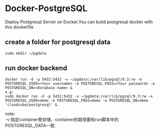 Docker-PostgreSQL
==========

Deploy Postgresql Server on Docker,You can build postgresql docker with this dockerfile  

## create a folder for postgresql data  
```
sudo mkdir ~/pgdata  
```
## run docker backend  
```
docker run -d -p 5432:5432 -v ~/pgdata:/var/lib/pgsql/9.3:rw -e POSTGRESQL_USER=<Your username> -e POSTGRESQL_PASS=<Your password> -e POSTGRESQL_DB=<Database name> &   
e.g:  
sudo docker run -d -p 5432:5432 -v ~/pgdata:/var/lib/pgsql/9.3:rw -e POSTGRESQL_USER=demo -e POSTGRESQL_PASS=demo -e POSTGRESQL_DB=demo 'cloudcube/postgresql' &  
```

note:  
-v 指定container卷存储，container的路径要和run脚本中的POSTGRESQL_DATA一致.  


